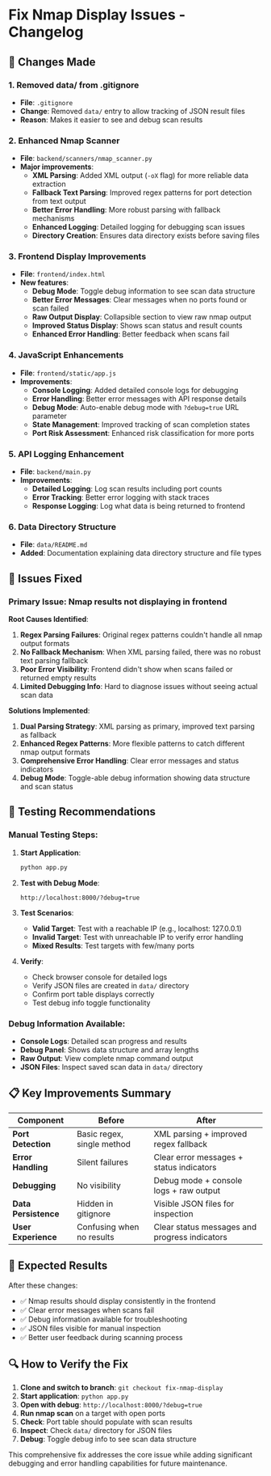 # Fix Nmap Display Issues - Changelog

## 🔧 Changes Made

### 1. **Removed data/ from .gitignore**
- **File**: `.gitignore`
- **Change**: Removed `data/` entry to allow tracking of JSON result files
- **Reason**: Makes it easier to see and debug scan results

### 2. **Enhanced Nmap Scanner**
- **File**: `backend/scanners/nmap_scanner.py`
- **Major improvements**:
  - **XML Parsing**: Added XML output (`-oX` flag) for more reliable data extraction
  - **Fallback Text Parsing**: Improved regex patterns for port detection from text output
  - **Better Error Handling**: More robust parsing with fallback mechanisms
  - **Enhanced Logging**: Detailed logging for debugging scan issues
  - **Directory Creation**: Ensures data directory exists before saving files

### 3. **Frontend Display Improvements**
- **File**: `frontend/index.html`
- **New features**:
  - **Debug Mode**: Toggle debug information to see scan data structure
  - **Better Error Messages**: Clear messages when no ports found or scan failed
  - **Raw Output Display**: Collapsible section to view raw nmap output
  - **Improved Status Display**: Shows scan status and result counts
  - **Enhanced Error Handling**: Better feedback when scans fail

### 4. **JavaScript Enhancements**
- **File**: `frontend/static/app.js`
- **Improvements**:
  - **Console Logging**: Added detailed console logs for debugging
  - **Error Handling**: Better error messages with API response details
  - **Debug Mode**: Auto-enable debug mode with `?debug=true` URL parameter
  - **State Management**: Improved tracking of scan completion states
  - **Port Risk Assessment**: Enhanced risk classification for more ports

### 5. **API Logging Enhancement**
- **File**: `backend/main.py`
- **Improvements**:
  - **Detailed Logging**: Log scan results including port counts
  - **Error Tracking**: Better error logging with stack traces
  - **Response Logging**: Log what data is being returned to frontend

### 6. **Data Directory Structure**
- **File**: `data/README.md`
- **Added**: Documentation explaining data directory structure and file types

## 🐛 Issues Fixed

### **Primary Issue: Nmap results not displaying in frontend**

**Root Causes Identified**:
1. **Regex Parsing Failures**: Original regex patterns couldn't handle all nmap output formats
2. **No Fallback Mechanism**: When XML parsing failed, there was no robust text parsing fallback
3. **Poor Error Visibility**: Frontend didn't show when scans failed or returned empty results
4. **Limited Debugging Info**: Hard to diagnose issues without seeing actual scan data

**Solutions Implemented**:
1. **Dual Parsing Strategy**: XML parsing as primary, improved text parsing as fallback
2. **Enhanced Regex Patterns**: More flexible patterns to catch different nmap output formats
3. **Comprehensive Error Handling**: Clear error messages and status indicators
4. **Debug Mode**: Toggle-able debug information showing data structure and scan status

## 🧪 Testing Recommendations

### **Manual Testing Steps**:

1. **Start Application**:
   ```bash
   python app.py
   ```

2. **Test with Debug Mode**:
   ```
   http://localhost:8000/?debug=true
   ```

3. **Test Scenarios**:
   - **Valid Target**: Test with a reachable IP (e.g., localhost: 127.0.0.1)
   - **Invalid Target**: Test with unreachable IP to verify error handling
   - **Mixed Results**: Test targets with few/many ports

4. **Verify**:
   - Check browser console for detailed logs
   - Verify JSON files are created in `data/` directory
   - Confirm port table displays correctly
   - Test debug info toggle functionality

### **Debug Information Available**:
- **Console Logs**: Detailed scan progress and results
- **Debug Panel**: Shows data structure and array lengths  
- **Raw Output**: View complete nmap command output
- **JSON Files**: Inspect saved scan data in `data/` directory

## 📋 Key Improvements Summary

| Component | Before | After |
|-----------|--------|-------|
| **Port Detection** | Basic regex, single method | XML parsing + improved regex fallback |
| **Error Handling** | Silent failures | Clear error messages + status indicators |
| **Debugging** | No visibility | Debug mode + console logs + raw output |
| **Data Persistence** | Hidden in gitignore | Visible JSON files for inspection |
| **User Experience** | Confusing when no results | Clear status messages and progress indicators |

## 🎯 Expected Results

After these changes:
- ✅ Nmap results should display consistently in the frontend
- ✅ Clear error messages when scans fail  
- ✅ Debug information available for troubleshooting
- ✅ JSON files visible for manual inspection
- ✅ Better user feedback during scanning process

## 🔍 How to Verify the Fix

1. **Clone and switch to branch**: `git checkout fix-nmap-display`
2. **Start application**: `python app.py`
3. **Open with debug**: `http://localhost:8000/?debug=true`
4. **Run nmap scan** on a target with open ports
5. **Check**: Port table should populate with scan results
6. **Inspect**: Check `data/` directory for JSON files
7. **Debug**: Toggle debug info to see scan data structure

This comprehensive fix addresses the core issue while adding significant debugging and error handling capabilities for future maintenance.

